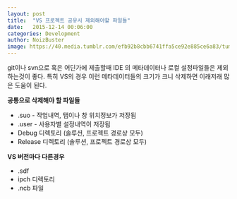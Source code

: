 ```yaml
---
layout: post
title:  "VS 프로젝트 공유시 제외해야할 파일들"
date:   2015-12-14 00:06:00
categories: Development
author: NoizBuster
image: https://40.media.tumblr.com/efb92b8cbb6741ffa5ce92e885ce6a83/tumblr_inline_nr5dqmvXlY1sif8wc_540.png
---
```

git이나 svn으로 혹은 어딘가에 제출할때 IDE 의 메타데이터나 로컬 설정파일들은 제외하는것이 좋다.
특히 VS의 경우 이런 메타데이터들의 크기가 크니 삭제하면 이래저래 많은 도움이 된다.

**공통으로 삭제해야 할 파일들**
- .suo - 작업내역, 탭이나 창 위치정보가 저장됨
- .user - 사용자별 설정내역이 저장됨
- Debug 디렉토리 (솔루션, 프로젝트 경로상 모두)
- Release 디렉토리 (솔루션, 프로젝트 경로상 모두)

**VS 버전마다 다른경우**
- .sdf
- ipch 디렉토리
- .ncb 파일